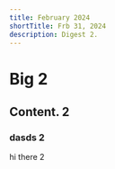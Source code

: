 ```yaml
---
title: February 2024
shortTitle: Frb 31, 2024
description: Digest 2.
---
```

# Big 2
## Content. 2
### dasds 2

hi there 2
